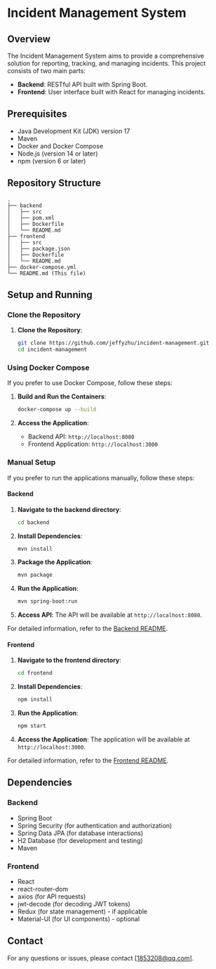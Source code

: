 # Incident Management System

## Overview

The Incident Management System aims to provide a comprehensive solution for reporting, tracking, and managing incidents. This project consists of two main parts:
- **Backend**: RESTful API built with Spring Boot.
- **Frontend**: User interface built with React for managing incidents.

## Prerequisites

- Java Development Kit (JDK) version 17
- Maven
- Docker and Docker Compose
- Node.js (version 14 or later)
- npm (version 6 or later)

## Repository Structure

```plaintext
.
├── backend
│   ├── src
│   ├── pom.xml
│   ├── Dockerfile
│   └── README.md
├── frontend
│   ├── src
│   ├── package.json
│   ├── Dockerfile
│   └── README.md
├── docker-compose.yml
└── README.md (This file)
```

## Setup and Running

### Clone the Repository

1. **Clone the Repository**:
    ```sh
    git clone https://github.com/jeffyzhu/incident-management.git
    cd incident-management
    ```

### Using Docker Compose

If you prefer to use Docker Compose, follow these steps:

1. **Build and Run the Containers**:
    ```sh
    docker-compose up --build
    ```

2. **Access the Application**:
    - Backend API: `http://localhost:8080`
    - Frontend Application: `http://localhost:3000`

### Manual Setup

If you prefer to run the applications manually, follow these steps:

#### Backend

1. **Navigate to the backend directory**:
    ```sh
    cd backend
    ```

2. **Install Dependencies**:
    ```sh
    mvn install
    ```

3. **Package the Application**:
    ```sh
    mvn package
    ```

4. **Run the Application**:
    ```sh
    mvn spring-boot:run
    ```

5. **Access API**:
   The API will be available at `http://localhost:8080`.

For detailed information, refer to the [Backend README](backend/README.md).

#### Frontend

1. **Navigate to the frontend directory**:
    ```sh
    cd frontend
    ```

2. **Install Dependencies**:
    ```sh
    npm install
    ```

3. **Run the Application**:
    ```sh
    npm start
    ```

4. **Access the Application**:
   The application will be available at `http://localhost:3000`.

For detailed information, refer to the [Frontend README](frontend/README.md).

## Dependencies

### Backend
- Spring Boot
- Spring Security (for authentication and authorization)
- Spring Data JPA (for database interactions)
- H2 Database (for development and testing)
- Maven

### Frontend
- React
- react-router-dom
- axios (for API requests)
- jwt-decode (for decoding JWT tokens)
- Redux (for state management) - if applicable
- Material-UI (for UI components) - optional


## Contact

For any questions or issues, please contact [1853208@qq.com].
